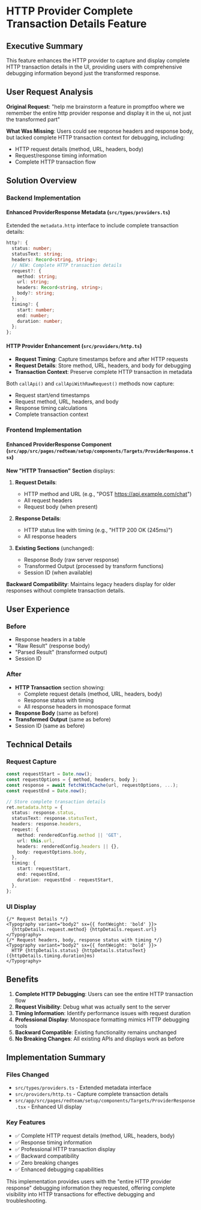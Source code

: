 # HTTP Provider Complete Transaction Details Feature

## Executive Summary

This feature enhances the HTTP provider to capture and display complete HTTP transaction details in the UI, providing users with comprehensive debugging information beyond just the transformed response.

## User Request Analysis

**Original Request**: "help me brainstorm a feature in promptfoo where we remember the entire http provider response and display it in the ui, not just the transformed part"

**What Was Missing**: Users could see response headers and response body, but lacked complete HTTP transaction context for debugging, including:
- HTTP request details (method, URL, headers, body)  
- Request/response timing information
- Complete HTTP transaction flow

## Solution Overview

### Backend Implementation

#### Enhanced ProviderResponse Metadata (`src/types/providers.ts`)
Extended the `metadata.http` interface to include complete transaction details:
```typescript
http?: {
  status: number;
  statusText: string;
  headers: Record<string, string>;
  // NEW: Complete HTTP transaction details
  request?: {
    method: string;
    url: string;
    headers: Record<string, string>;
    body?: string;
  };
  timing?: {
    start: number;
    end: number;
    duration: number;
  };
};
```

#### HTTP Provider Enhancement (`src/providers/http.ts`)
- **Request Timing**: Capture timestamps before and after HTTP requests
- **Request Details**: Store method, URL, headers, and body for debugging
- **Transaction Context**: Preserve complete HTTP transaction in metadata

Both `callApi()` and `callApiWithRawRequest()` methods now capture:
- Request start/end timestamps  
- Request method, URL, headers, and body
- Response timing calculations
- Complete transaction context

### Frontend Implementation

#### Enhanced ProviderResponse Component (`src/app/src/pages/redteam/setup/components/Targets/ProviderResponse.tsx`)

**New "HTTP Transaction" Section** displays:

1. **Request Details**:
   - HTTP method and URL (e.g., "POST https://api.example.com/chat")
   - All request headers
   - Request body (when present)

2. **Response Details**:
   - HTTP status line with timing (e.g., "HTTP 200 OK (245ms)")
   - All response headers

3. **Existing Sections** (unchanged):
   - Response Body (raw server response)
   - Transformed Output (processed by transform functions)
   - Session ID (when available)

**Backward Compatibility**: Maintains legacy headers display for older responses without complete transaction details.

## User Experience

### Before
- Response headers in a table
- "Raw Result" (response body)
- "Parsed Result" (transformed output)
- Session ID

### After  
- **HTTP Transaction** section showing:
  - Complete request details (method, URL, headers, body)
  - Response status with timing
  - All response headers in monospace format
- **Response Body** (same as before)
- **Transformed Output** (same as before)
- Session ID (same as before)

## Technical Details

### Request Capture
```typescript
const requestStart = Date.now();
const requestOptions = { method, headers, body };
const response = await fetchWithCache(url, requestOptions, ...);
const requestEnd = Date.now();

// Store complete transaction details
ret.metadata.http = {
  status: response.status,
  statusText: response.statusText,
  headers: response.headers,
  request: {
    method: renderedConfig.method || 'GET',
    url: this.url,
    headers: renderedConfig.headers || {},
    body: requestOptions.body,
  },
  timing: {
    start: requestStart,
    end: requestEnd,
    duration: requestEnd - requestStart,
  },
};
```

### UI Display
```tsx
{/* Request Details */}
<Typography variant="body2" sx={{ fontWeight: 'bold' }}>
  {httpDetails.request.method} {httpDetails.request.url}
</Typography>
{/* Request headers, body, response status with timing */}
<Typography variant="body2" sx={{ fontWeight: 'bold' }}>
  HTTP {httpDetails.status} {httpDetails.statusText} ({httpDetails.timing.duration}ms)
</Typography>
```

## Benefits

1. **Complete HTTP Debugging**: Users can see the entire HTTP transaction flow
2. **Request Visibility**: Debug what was actually sent to the server  
3. **Timing Information**: Identify performance issues with request duration
4. **Professional Display**: Monospace formatting mimics HTTP debugging tools
5. **Backward Compatible**: Existing functionality remains unchanged
6. **No Breaking Changes**: All existing APIs and displays work as before

## Implementation Summary

### Files Changed
- `src/types/providers.ts` - Extended metadata interface
- `src/providers/http.ts` - Capture complete transaction details  
- `src/app/src/pages/redteam/setup/components/Targets/ProviderResponse.tsx` - Enhanced UI display

### Key Features
- ✅ Complete HTTP request details (method, URL, headers, body)
- ✅ Response timing information 
- ✅ Professional HTTP transaction display
- ✅ Backward compatibility
- ✅ Zero breaking changes
- ✅ Enhanced debugging capabilities

This implementation provides users with the "entire HTTP provider response" debugging information they requested, offering complete visibility into HTTP transactions for effective debugging and troubleshooting.